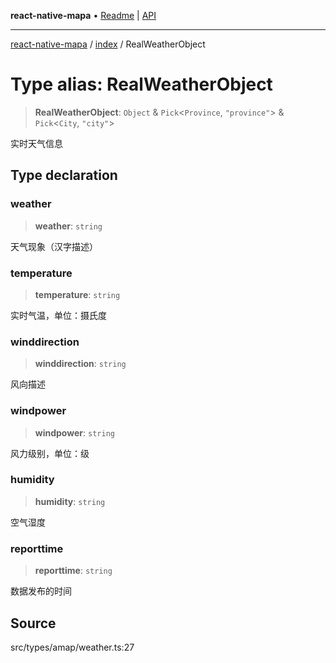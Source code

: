 **react-native-mapa** • [Readme](../../README.md) \| [API](../../modules.md)

***

[react-native-mapa](../../README.md) / [index](../README.md) / RealWeatherObject

# Type alias: RealWeatherObject

> **RealWeatherObject**: `Object` & `Pick`\<`Province`, `"province"`\> & `Pick`\<`City`, `"city"`\>

实时天气信息

## Type declaration

### weather

> **weather**: `string`

天气现象（汉字描述）

### temperature

> **temperature**: `string`

实时气温，单位：摄氏度

### winddirection

> **winddirection**: `string`

风向描述

### windpower

> **windpower**: `string`

风力级别，单位：级

### humidity

> **humidity**: `string`

空气湿度

### reporttime

> **reporttime**: `string`

数据发布的时间

## Source

src/types/amap/weather.ts:27
